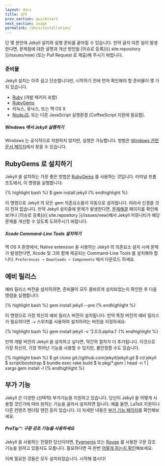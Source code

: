 ```yaml
---
layout: docs
title: 설치
prev_section: quickstart
next_section: usage
permalink: /docs/installation/
---
```


단 몇 분만에 Jekyll 설치와 실행 준비를 끝마칠 수 있습니다. 만약 골치 아픈 일이 발생한다면, 문제점에 대한 설명과 개선 방안을 [이슈로 등록]({{ site.repository }}/issues/new) (또는 Pull Request 로 제출)해 주시기 바랍니다.

### 준비물

Jekyll 설치는 아주 쉽고 단순합니다만, 시작하기 전에 먼저 확인해야 할 준비물이 몇 가지 있습니다.

- [Ruby](http://www.ruby-lang.org/en/downloads/) (개발 패키지 포함)
- [RubyGems](http://rubygems.org/pages/download)
- 리눅스, 유닉스, 또는 맥 OS X
- [NodeJS](http://nodejs.org), 또는 다른 JavaScript 실행환경 (CoffeeScript 지원에 필요함).

<div class="note info">
  <h5>Windows 에서 Jekyll 실행하기</h5>
  <p>
    Windows 는 공식적으로 지원하지 않지만, 실행은 가능합니다. 방법은 <a href="../windows/#installation">Windows 관련 문서 페이지</a>에서 찾을 수 있습니다.
  </p>
</div>

## RubyGems 로 설치하기

Jekyll 을 설치하는 가장 좋은 방법은 [RubyGems](http://rubygems.org/pages/download) 를 사용하는 것입니다. 터미널 프롬프트에서, 이 명령을 실행합니다:

{% highlight bash %}
$ gem install jekyll
{% endhighlight %}

이 명령으로 Jekyll 의 모든 gem 의존요소들이 자동으로 설치됩니다. 따라서 신경쓸 것이 전혀 없습니다. 만약 Jekyll 설치중에 문제가 발생한다면, [문제해결](../troubleshooting/) 페이지를 확인해보거나 [이슈로 등록]({{ site.repository }}/issues/new)해서 Jekyll 커뮤니티가 해당 문제를 개선할 수 있도록 도와주시기 바랍니다.

<div class="note info">
  <h5>Xcode Command-Line Tools 설치하기</h5>
  <p>
    맥 OS X 환경에서, Native extension 을 사용하는 Jekyll 의 의존요소 설치 시에 문제가 발생한다면, Xcode 및 그와 함께 제공되는 Command-Line Tools 를 설치해야 합니다. <code>Preferences &#8594; Downloads &#8594; Components</code> 에서 다운로드 하세요.
  </p>
</div>

## 예비 릴리스

예비 릴리스 버전을 설치하려면, 준비물이 모두 올바르게 설치되었는지 확인한 후 다음 명령을 실행합니다:

{% highlight bash %}
gem install jekyll --pre
{% endhighlight %}

이 명령으로 가장 최신의 예비 릴리스 버전이 설치됩니다. 만약 특정 버전의 예비 릴리스가 필요하다면 `-v` 스위치를 사용하여 설치하려는 버전을 지정하세요:

{% highlight bash %}
gem install jekyll -v '2.0.0.alpha.1'
{% endhighlight %}

만약 개발 버전의 Jekyll 을 설치하고 싶다면, 약간의 절차가 더 추가됩니다. 이것으로 가장 최신의, 가장 뛰어난 기능을 사용할 수 있지만, 불안정할 수도 있습니다.

{% highlight bash %}
$ git clone git://github.com/jekyll/jekyll.git
$ cd jekyll
$ script/bootstrap
$ bundle exec rake build
$ ls pkg/*.gem | head -n 1 | xargs gem install -l
{% endhighlight %}

## 부가 기능

Jekyll 은 다양한 (선택적) 부가기능을 지원하고 있습니다. 당신이 Jekyll 을 어떻게 사용할 것인가에 따라 원하는 기능을 골라서 설치하면 됩니다. 예를 들면, LaTeX 지원이나 다른 컨텐츠 렌더링 엔진 등이 있습니다. 더 자세한 내용은 [부가 기능 페이지](../extras/)를 확인해보세요.

<div class="note">
  <h5>ProTip™: 구문 강조 기능을 사용하세요</h5>
  <p>
    Jekyll 을 사용하는 친절한 당신이라면, <a href="http://pygments.org/">Pygments</a> 또는 <a href="https://github.com/jayferd/rouge">Rouge</a> 를 사용한 구문 강조 기능을 원하고 있을지도 모릅니다. 필요하다면 꼭 한번 <a href="../templates/#code-snippet-highlighting">어떻게 하는지 확인</a>해보세요.
  </p>
</div>

이제 필요한 것들은 모두 설치되었습니다. 시작해 봅시다!
